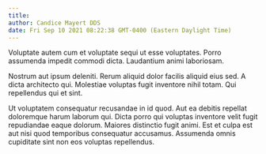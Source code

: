 ```yaml
---
title: 
author: Candice Mayert DDS
date: Fri Sep 10 2021 08:22:38 GMT-0400 (Eastern Daylight Time)
---
```

Voluptate autem cum et voluptate sequi ut esse voluptates. Porro assumenda impedit commodi dicta. Laudantium animi laboriosam.

 Nostrum aut ipsum deleniti. Rerum aliquid dolor facilis aliquid eius sed. A dicta architecto qui. Molestiae voluptas fugit inventore nihil totam. Qui repellendus qui et sint.

 Ut voluptatem consequatur recusandae in id quod. Aut ea debitis repellat doloremque harum laborum qui. Dicta porro qui voluptas inventore velit fugit repudiandae eaque dolorum. Maiores distinctio fugit animi. Est et culpa est aut nisi quod temporibus consequatur accusamus. Assumenda omnis cupiditate sint non eos voluptas repellendus.